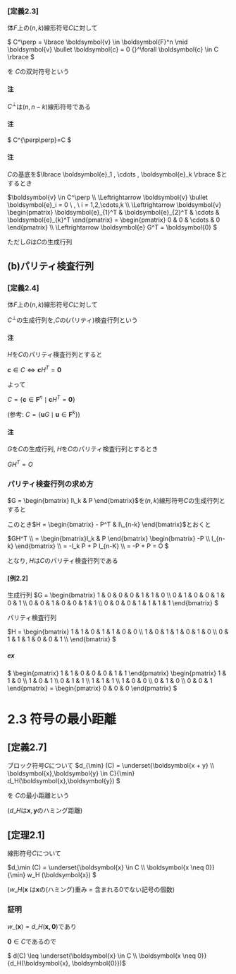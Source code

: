 ### [定義2.3]
体$F$上の$(n,k)$線形符号$C$に対して

$
C^\perp =
  \lbrace \boldsymbol{v} \in \boldsymbol{F}^n \mid
  \boldsymbol{v} \bullet \boldsymbol{c} = 0 {}^\forall \boldsymbol{c} \in C
  \rbrace
$

を $C$の双対符号という

#### 注
$C^\perp$は$(n,n-k)$線形符号である

#### 注
$ C^{\perp\perp}=C $

#### 注
$C$の基底を$\lbrace \boldsymbol{e}\_1 , \cdots , \boldsymbol{e}\_k \rbrace $とするとき

$\boldsymbol{v} \in C^\perp \\\\
  \Leftrightarrow \boldsymbol{v} \bullet \boldsymbol{e}\_i = 0 \ , \ i = 1,2,\cdots,k  \\\\
  \Leftrightarrow
    \boldsymbol{v} \begin{pmatrix}
      \boldsymbol{e}\_{1}^T  & \boldsymbol{e}\_{2}^T & \cdots & \boldsymbol{e}\_{k}^T
    \end{pmatrix} = \begin{pmatrix} 0 & 0 & \cdots & 0 \end{pmatrix}
  \\\\
  \Leftrightarrow \boldsymbol{e} G^T = \boldsymbol{0}
$

ただし$G$は$C$の生成行列

## (b)パリティ検査行列
### [定義2.4]
体$F$上の$(n,k)$線形符号$C$に対して

$C^\perp$の生成行列を,$C$の(パリティ)検査行列という

#### 注
$H$を$C$のパリティ検査行列とすると

$\boldsymbol{c} \in C \Leftrightarrow \boldsymbol{c} H^T = \boldsymbol{0}$

よって

$C = \lbrace \boldsymbol{c} \in \boldsymbol{F}^n \mid \boldsymbol{c} H^T = \boldsymbol{0} \rbrace$

(参考: $C = \lbrace \boldsymbol{u}G \mid \boldsymbol{u} \in \boldsymbol{F}^k \rbrace$)

#### 注
$G$を$C$の生成行列,
$H$を$C$のパリティ検査行列とするとき

$GH^T = O$

### パリティ検査行列の求め方
$G = \begin{bmatrix} I\_k & P \end{bmatrix}$を$(n,k)$線形符号$C$の生成行列とすると

このとき$H = \begin{bmatrix} - P^T & I\_{n-k} \end{bmatrix}$とおくと

$GH^T \\\\
      = \begin{bmatrix}I\_k & P \end{bmatrix} \begin{bmatrix} -P \\\\ I\_{n-k} \end{bmatrix} \\\\
      = -I\_k P + P I\_{n-K} \\\\
      = -P + P = O
$

となり, $H$は$C$のパリティ検査行列である

#### [例2.2]
生成行列 $G = 
\begin{bmatrix}
  1 & 0 & 0 & 0 & 1 & 1 & 0 \\\\
  0 & 1 & 0 & 0 & 1 & 0 & 1 \\\\
  0 & 0 & 1 & 0 & 0 & 1 & 1 \\\\
  0 & 0 & 0 & 1 & 1 & 1 & 1
\end{bmatrix}
$

パリティ検査行列

$H = 
\begin{bmatrix}
  1 & 1 & 0 & 1 & 1 & 0 & 0 \\\\
  1 & 0 & 1 & 1 & 0 & 1 & 0 \\\\
  0 & 1 & 1 & 1 & 0 & 0 & 1 \\\\
\end{bmatrix}
$

##### ex
$
\begin{pmatrix} 1 & 1 & 0 & 0 & 0 & 1 & 1 \end{pmatrix}
\begin{pmatrix}
  1 & 1 & 0 \\\\
  1 & 0 & 1 \\\\
  0 & 1 & 1 \\\\
  1 & 1 & 1 \\\\
  1 & 0 & 0 \\\\
  0 & 1 & 0 \\\\
  0 & 0 & 1
\end{pmatrix} = \begin{pmatrix} 0 & 0 & 0 \end{pmatrix}
$

# 2.3 符号の最小距離
## [定義2.7]
ブロック符号$C$について
$d\_{\min} (C) =
  \underset{\boldsymbol{x + y} \\\\ \boldsymbol{x},\boldsymbol{y} \in C}{\min}
    d\_H(\boldsymbol{x},\boldsymbol{y})
$

を $C$の最小距離という

($d\_H$は$\boldsymbol{x},\boldsymbol{y}$のハミング距離)

## [定理2.1]
線形符号$C$について

$d\_\min (C) =
  \underset{\boldsymbol{x} \in C \\\\ \boldsymbol{x \neq 0}}{\min}
    w\_H (\boldsymbol{x}) 
$

($w\_H(\boldsymbol{x}$ は$\boldsymbol{x}$の(ハミング)重み $=$ 含まれる$0$でない記号の個数)

### 証明
$w\_(\boldsymbol{x}) = d\_H(\boldsymbol{x,0})$であり

$\boldsymbol{0} \in C$であるので

$ d(C) \leq \underset{\boldsymbol{x} \in C \\\\ \boldsymbol{x \neq 0}}{d\_H(\boldsymbol{x}, \boldsymbol{0}})$
